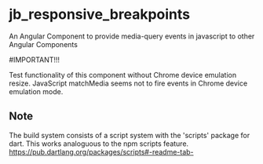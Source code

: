 # jb_responsive_breakpoints

An Angular Component to provide media-query events in javascript to other Angular Components

#IMPORTANT!!!

Test functionality of this component without Chrome device emulation resize. 
JavaScript matchMedia seems not to fire events in Chrome device emulation mode.

## Note
The build system consists of a script system with the 'scripts' package for dart. 
This works analoguous to the npm scripts feature.  
https://pub.dartlang.org/packages/scripts#-readme-tab-
